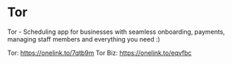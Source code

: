 # Tor
Tor - Scheduling app for businesses with seamless onboarding, payments, managing staff members and everything you need :) 

Tor: https://onelink.to/7qtb9m
Tor Biz: https://onelink.to/eqvfbc

